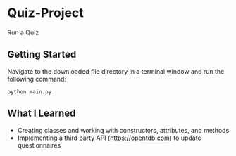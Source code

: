 # Quiz-Project
Run a Quiz 


## Getting Started
Navigate to the downloaded file directory in a terminal window and run the following command:

`python main.py`

## What I Learned
* Creating classes and working with constructors, attributes, and methods
* Implementing a third party API (https://opentdb.com) to update questionnaires


